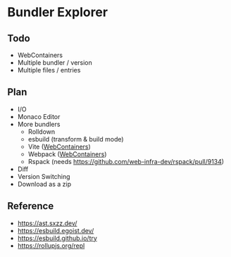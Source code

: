 # Bundler Explorer

## Todo

- WebContainers
- Multiple bundler / version
- Multiple files / entries

## Plan

- I/O
- Monaco Editor
- More bundlers
  - Rolldown
  - esbuild (transform & build mode)
  - Vite ([WebContainers](https://webcontainers.io/))
  - Webpack ([WebContainers](https://webcontainers.io/))
  - Rspack (needs https://github.com/web-infra-dev/rspack/pull/9134)
- Diff
- Version Switching
- Download as a zip

## Reference

- https://ast.sxzz.dev/
- https://esbuild.egoist.dev/
- https://esbuild.github.io/try
- https://rollupjs.org/repl
